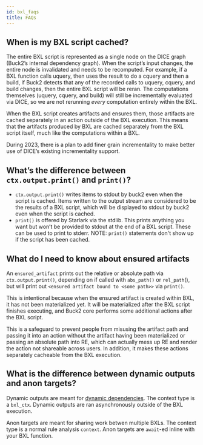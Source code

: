 ```yaml
---
id: bxl_faqs
title: FAQs
---
```


## When is my BXL script cached?

The entire BXL script is represented as a single node on the DICE graph (Buck2’s
internal dependency graph). When the script’s input changes, the entire node is
invalidated and needs to be recomputed. For example, if a BXL function calls
uquery, then uses the result to do a cquery and then a build, if Buck2 detects
that any of the recorded calls to uquery, cquery, and build changes, then the
entire BXL script will be reran. The computations themselves (uquery, cquery,
and build) will still be incrementally evaluated via DICE, so we are not
rerunning _every_ computation entirely within the BXL.

When the BXL script creates artifacts and ensures them, those artifacts are
cached separately in an action outside of the BXL execution. This means that the
artifacts produced by BXL are cached separately from the BXL script itself, much
like the computations within a BXL.

During 2023, there is a plan to add finer grain incrementality to make better
use of DICE’s existing incrementality support.

## What’s the difference between `ctx.output.print()` and `print()`?

- `ctx.output.print()` writes items to stdout by buck2 even when the script is
  cached. Items written to the output stream are considered to be the results of
  a BXL script, which will be displayed to stdout by buck2 even when the script
  is cached.
- `print()` is offered by Starlark via the stdlib. This prints anything you want
  but won’t be provided to stdout at the end of a BXL script. These can be used
  to print to stderr. NOTE: `print()` statements don't show up if the script has
  been cached.

## What do I need to know about ensured artifacts

An `ensured_artifact` prints out the relative or absolute path via
`ctx.output.print()`, depending on if called with `abs_path()` or `rel_path`(),
but will print out `<ensured artifact bound to <some path>>` via `print()`.

This is intentional because when the ensured artifact is created within BXL, it
has not been materialized yet. It will be materialized after the BXL script
finishes executing, and Buck2 core performs some additional actions after the
BXL script.

This is a safeguard to prevent people from misusing the artifact path and
passing it into an action without the artifact having been materialized or
passing an absolute path into RE, which can actually mess up RE and render the
action not shareable across users. In addition, it makes these actions
separately cacheable from the BXL execution.

## What is the difference between dynamic outputs and anon targets?

Dynamic outputs are meant for
[dynamic dependencies](../rule_authors/dynamic_dependencies.md). The context
type is a `bxl_ctx`. Dynamic outputs are ran asynchronously outside of the BXL
execution.

Anon targets are meant for sharing work betwen multiple BXLs. The context type
is a normal rule analysis `context`. Anon targets are `await`-ed inline with
your BXL function.
